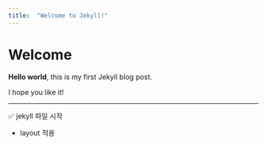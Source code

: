 ```yaml
---
title:  "Welcome to Jekyll!"
---
```


# Welcome

**Hello world**, this is my first Jekyll blog post.

I hope you like it!

---

✅ jekyll 파일 시작
-  layout 적용

